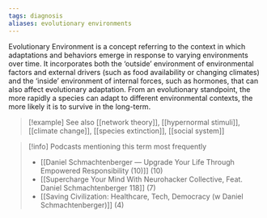 ```yaml
---
tags: diagnosis
aliases: evolutionary environments
---
```


Evolutionary Environment is a concept referring to the context in which adaptations and behaviors emerge in response to varying environments over time. It incorporates both the ‘outside’ environment of environmental factors and external drivers (such as food availability or changing climates) and the ‘inside’ environment of internal forces, such as hormones, that can also affect evolutionary adaptation. From an evolutionary standpoint, the more rapidly a species can adapt to different environmental contexts, the more likely it is to survive in the long-term.

> [!example] See also
> [[network theory]], [[hypernormal stimuli]], [[climate change]], [[species extinction]], [[social system]]

> [!info] Podcasts mentioning this term most frequently
> * [[Daniel Schmachtenberger — Upgrade Your Life Through Empowered Responsibility (10)]] (10)
> * [[Supercharge Your Mind With Neurohacker Collective, Feat. Daniel Schmachtenberger  118]] (7)
> * [[Saving Civilization: Healthcare, Tech, Democracy (w Daniel Schmachtenberger)]] (4)